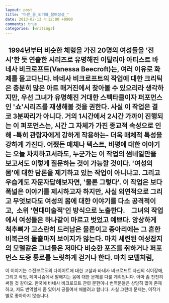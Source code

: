 ```yaml
---
layout: post
title: "마른_몸_되기와_탈여성성_"
date: 2013-02-13 4:12:00 +0900
comments: true 
categories: [writings] 
---
```


 
1994년부터 비슷한 체형을 가진 20명의 여성들을 '전시'한 듯 연출한 시리즈로 유명해진 이탈리아 아티스트 바네사 비크로프트(Vanessa Beecroft)는, 여러 이유로 화제를 몰고다닌다. 바네사 비크로프트의 작업에 대한 크리틱은 충분히 많은 아트 매거진에서 찾아볼 수 있으리라 생각하지만, 우선 그녀가 유명해진 거대한 스펙타클이자 퍼포먼스인 '쇼'시리즈를 재생해볼 것을 권한다. 사실 이 작업은 결코 3분짜리가 아니다. 거의 1시간에서 2시간 가까이 진행되는 이 퍼포먼스는, 시간 그 자체가 가진 종교적 속성으로 인해 -특히 관람자에게 강하게 작용하는- 더욱 매체적 특성을 강하게 가진다. 어쨌든 매체나 텍스트, 비평에 대한 이야기는 오늘 차치하고서라도, 누군가는 이 작업의 썸네일만을 보고서도 이렇게 질문하는 것이 가능할 것이다. '여성의 몸'에 대한 담론을 제기하고 있는 작업이 아니냐고. 그리고 우습게도 자문자답해보자면, '물론 그렇다'. 이 작업은 보다 폭넓은 이야기를 제시하고자 하지만, 사실 외연적으로 그리고 무엇보다도 여성의 몸에 대한 이야기를 다소 공격적이고,  소위 '현대미술적'인 방식으로 노출한다. 
 
그녀의 작업에서 여성들은 하나같이 마르고 벗었고 예쁘다. 앙상하게 척추뼈가 고스란히 드러남은 물론이고 종아리에는 그 흔한 비복근의 돌출마저 보이지가 않는다. 마치 세련된 여성잡지의 모델같은 그녀들은 저마다 비슷한 포즈를 취하거나 퍼포먼스 도중 통로를 느릿하게 걷거나 한다. 마치 모델처럼, 
 
-

이 이야기는 수전보르도의 다이어트에 대한 고찰과 바네사 비크로프트 자신의 식이장애, 그리고 작업,
페미니즘에서 말해지는 몸에 대한 문제를 다룰 계획입니다. 아마 좀 천천히 써질 것 같아요.
한국에 바네사 비크로프트 관련 문헌이나 번역문들은 상당히 많이 존재하고, 저도 번역할게 좀 있어서 공들여서 해볼려고 합니다. 사실 그런데 문제는, 이작가 별로 좋아하지 않습니다.



